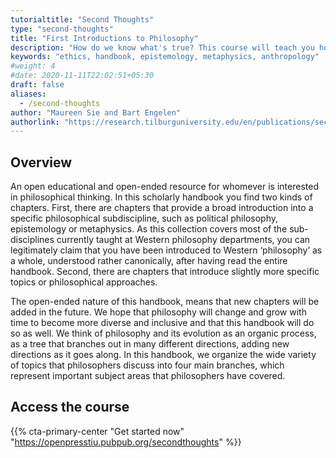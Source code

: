 ```yaml
---
tutorialtitle: "Second Thoughts"
type: "second-thoughts"
title: "First Introductions to Philosophy"
description: "How do we know what's true? This course will teach you how to run good experiments."
keywords: "ethics, handbook, epistemology, metaphysics, anthropology"
#weight: 4
#date: 2020-11-11T22:02:51+05:30
draft: false
aliases:
  - /second-thoughts
author: "Maureen Sie and Bart Engelen"
authorlink: "https://research.tilburguniversity.edu/en/publications/second-thoughts-first-introductions-to-philosophy"
---
```


## Overview

An open educational and open-ended resource for whomever is interested in philosophical thinking. In this scholarly handbook you find two kinds of chapters. First, there are chapters that provide a broad introduction into a specific philosophical subdiscipline, such as political philosophy, epistemology or metaphysics. As this collection covers most of the sub-disciplines currently taught at Western philosophy departments, you can legitimately claim that you have been introduced to Western ‘philosophy’ as a whole, understood rather canonically, after having read the entire handbook. Second, there are chapters that introduce slightly more specific topics or philosophical approaches.

The open-ended nature of this handbook, means that new chapters will be added in the future. We hope that philosophy will change and grow with time to become more diverse and inclusive and that this handbook will do so as well. We think of philosophy and its evolution as an organic process, as a tree that branches out in many different directions, adding new directions as it goes along. In this handbook, we organize the wide variety of topics that philosophers discuss into four main branches, which represent important subject areas that philosophers have covered.

## Access the course

{{% cta-primary-center "Get started now" "https://openpresstiu.pubpub.org/secondthoughts" %}}
